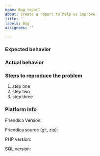 ```yaml
---
name: Bug report
about: Create a report to help us improve
title: ''
labels: Bug
assignees: ''

---
```


### Expected behavior

<!-- Describe in detail what the correct behavior should be. -->

### Actual behavior

<!-- Describe the details of the buggy behaviour. -->

### Steps to reproduce the problem

<!-- Using bullet points, list the steps that reproduce the bug. -->

1. step one
2. step two
3. step three

### Platform Info

Friendica Version: <!-- You can see Friendica’s version number at Help -> About this site -> Site/Friendica Version -->

Friendica source (git, zip):

PHP version: 

SQL version:
